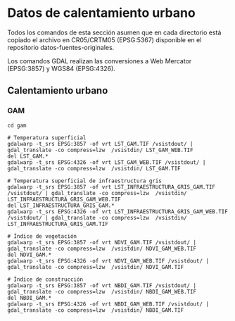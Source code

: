 # Datos de calentamiento urbano
Todos los comandos de esta sección asumen que en cada directorio está copiado el archivo en CR05/CRTM05 (EPSG:5367) disponible en el repositorio datos-fuentes-originales.

Los comandos GDAL realizan las conversiones a Web Mercator (EPSG:3857) y WGS84 (EPSG:4326).

## Calentamiento urbano
### GAM

```shell
cd gam

# Temperatura superficial
gdalwarp -t_srs EPSG:3857 -of vrt LST_GAM.TIF /vsistdout/ | gdal_translate -co compress=lzw  /vsistdin/ LST_GAM_WEB.TIF
del LST_GAM.*
gdalwarp -t_srs EPSG:4326 -of vrt LST_GAM_WEB.TIF /vsistdout/ | gdal_translate -co compress=lzw  /vsistdin/ LST_GAM.TIF

# Temperatura superficial de infraestructura gris
gdalwarp -t_srs EPSG:3857 -of vrt LST_INFRAESTRUCTURA_GRIS_GAM.TIF /vsistdout/ | gdal_translate -co compress=lzw  /vsistdin/ LST_INFRAESTRUCTURA_GRIS_GAM_WEB.TIF
del LST_INFRAESTRUCTURA_GRIS_GAM.*
gdalwarp -t_srs EPSG:4326 -of vrt LST_INFRAESTRUCTURA_GRIS_GAM_WEB.TIF /vsistdout/ | gdal_translate -co compress=lzw  /vsistdin/ LST_INFRAESTRUCTURA_GRIS_GAM.TIF

# Índice de vegetación
gdalwarp -t_srs EPSG:3857 -of vrt NDVI_GAM.TIF /vsistdout/ | gdal_translate -co compress=lzw  /vsistdin/ NDVI_GAM_WEB.TIF
del NDVI_GAM.*
gdalwarp -t_srs EPSG:4326 -of vrt NDVI_GAM_WEB.TIF /vsistdout/ | gdal_translate -co compress=lzw  /vsistdin/ NDVI_GAM.TIF

# Índice de construcción
gdalwarp -t_srs EPSG:3857 -of vrt NBDI_GAM.TIF /vsistdout/ | gdal_translate -co compress=lzw  /vsistdin/ NBDI_GAM_WEB.TIF
del NBDI_GAM.*
gdalwarp -t_srs EPSG:4326 -of vrt NBDI_GAM_WEB.TIF /vsistdout/ | gdal_translate -co compress=lzw  /vsistdin/ NBDI_GAM.TIF
```
